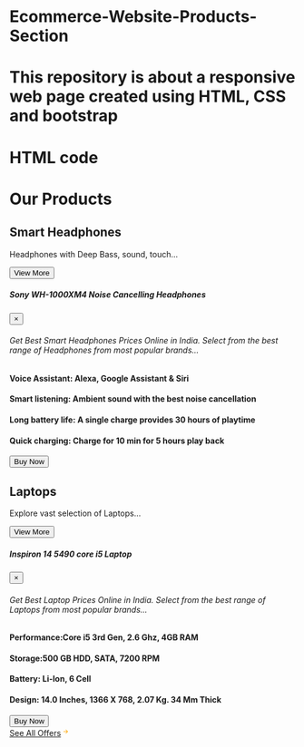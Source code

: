 # Ecommerce-Website-Products-Section
# This repository is about a responsive web page created using HTML, CSS and bootstrap
# HTML code
<!DOCTYPE html>
<html>

<head>
    <link rel="stylesheet" href="https://stackpath.bootstrapcdn.com/bootstrap/4.5.2/css/bootstrap.min.css" integrity="sha384-JcKb8q3iqJ61gNV9KGb8thSsNjpSL0n8PARn9HuZOnIxN0hoP+VmmDGMN5t9UJ0Z" crossorigin="anonymous" />
    <script src="https://code.jquery.com/jquery-3.5.1.slim.min.js" integrity="sha384-DfXdz2htPH0lsSSs5nCTpuj/zy4C+OGpamoFVy38MVBnE+IbbVYUew+OrCXaRkfj" crossorigin="anonymous"></script>
    <script src="https://cdn.jsdelivr.net/npm/popper.js@1.16.1/dist/umd/popper.min.js" integrity="sha384-9/reFTGAW83EW2RDu2S0VKaIzap3H66lZH81PoYlFhbGU+6BZp6G7niu735Sk7lN" crossorigin="anonymous"></script>
    <script src="https://stackpath.bootstrapcdn.com/bootstrap/4.5.2/js/bootstrap.min.js" integrity="sha384-B4gt1jrGC7Jh4AgTPSdUtOBvfO8shuf57BaghqFfPlYxofvL8/KUEfYiJOMMV+rV" crossorigin="anonymous"></script>
</head>

<body>
    <h1>Our Products</h1>
    <div class="container">
        <div class="row">
            <div class="col-12 col-sm-12 col-md-6">
                <div class="bg-img1 d-flex flex-column justify-content-end mb-3">
                    <h2>Smart Headphones</h2>
                    <p class="paragraph">Headphones with Deep Bass, sound, touch...</p>
                    <button type="button" class="button2" data-toggle="modal" data-target="#exampleModal">View More</button>
                    <div class="modal fade" id="smartHeadphonesModel" tabindex="-1" aria-labelledby="exampleModalLabel" aria-hidden="true">
                        <div class="modal-dialog">
                            <div class="modal-content">
                                <div class="modal-header">
                                    <h5 class="modal-title" id="exampleModalLabel">Sony WH-1000XM4 Noise Cancelling Headphones</h5>
                                    <button type="button" class="close" data-dismiss="modal" aria-label="Close">
                                        <span aria-hidden="true">&times;</span>
                                    </button>
                                </div>
                                <div class="modal-body">
                                    <h6>Get Best Smart Headphones Prices Online in India. Select from the best range of Headphones from most popular brands...</h6>
                                    <h4>Voice Assistant:<span> Alexa, Google Assistant & Siri</span></h4>
                                    <h4>Smart listening:<span> Ambient sound with the best noise cancellation</span></h4>
                                    <h4>Long battery life:<span> A single charge provides 30 hours of playtime</span></h4>
                                    <h4>Quick charging:<span> Charge for 10 min for 5 hours play back</span></h4>
                                </div>
                                <div class="modal-footer">
                                    <button type="button" class="button-headphone" data-dismiss="modal">Buy Now</button>
                                </div>
                            </div>
                        </div>
                    </div>
                </div>
            </div>
            <div class="col-12 col-sm-12 col-md-6">
                <div class="bg-img2 d-flex flex-column justify-content-end mt-3">
                    <h2>Laptops</h2>
                    <p class="paragraph">Explore vast selection of Laptops...</p>
                    <button type="button" class="button2" data-toggle="modal" data-target="#exampleModal">View More</button>
                    <div class="modal fade" id="exampleModal" tabindex="-1" aria-labelledby="exampleModalLabel" aria-hidden="true">
                        <div class="modal-dialog">
                            <div class="modal-content">
                                <div class="modal-header">
                                    <h5 class="modal-title" id="laptopModalLabel">Inspiron 14 5490 core i5 Laptop</h5>
                                    <button type="button" class="close" data-dismiss="modal" aria-label="Close">
                                        <span aria-hidden="true">&times;</span>
                                    </button>
                                </div>
                                <div class="modal-body">
                                    <h6>Get Best Laptop Prices Online in India. Select from the best range of Laptops from most popular brands...</h6>
                                    <h4>Performance:<span>Core i5 3rd Gen, 2.6 Ghz, 4GB RAM</span></h4>
                                    <h4>Storage:<span>500 GB HDD, SATA, 7200 RPM</span></h4>
                                    <h4>Battery: <span>Li-lon, 6 Cell</span></h4>
                                    <h4>Design: <span>14.0 Inches, 1366 X 768, 2.07 Kg. 34 Mm Thick</span></h4>
                                </div>
                                <div class="modal-footer">
                                    <button type="button" class="button-headphone" data-dismiss="modal">Buy Now</button>
                                </div>
                            </div>
                        </div>
                    </div>
                </div>
            </div>
        </div>
    </div>
    <div class="d-flex flex-row justify-content-end">
        <a href="See All Offers" class="color-href">See All Offers<svg xmlns="http://www.w3.org/2000/svg" width="16" height="16" fill="orange" class="bi bi-arrow-right-short" viewBox="0 0 16 16">
                <path fill-rule="evenodd" d="M4 8a.5.5 0 0 1 .5-.5h5.793L8.146 5.354a.5.5 0 1 1 .708-.708l3 3a.5.5 0 0 1 0 .708l-3 3a.5.5 0 0 1-.708-.708L10.293 8.5H4.5A.5.5 0 0 1 4 8z" />
            </svg></a>
    </div>
</body>

</html>
